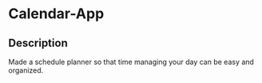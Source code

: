 # Calendar-App

## Description

Made a schedule planner so that time managing your day can be easy and organized.